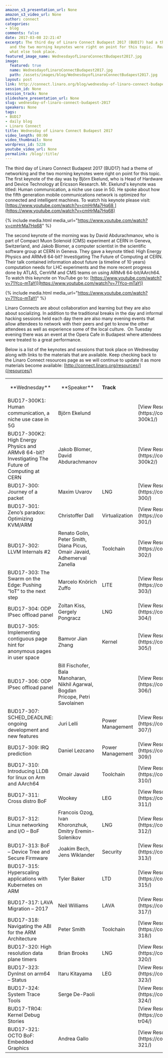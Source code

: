 ```yaml
---
amazon_s3_presentation_url: None
amazon_s3_video_url: None
author: connect
categories:
- blog
comments: false
date: 2017-03-08 22:21:47
excerpt: The third day of Linaro Connect Budapest 2017 (BUD17) had a theme of networking
  and the two morning keynotes were right on point for this topic.  Read about what
  what else took place.
featured_image_name: WednesdayofLinaroConnectBudapest2017.jpg
image:
  featured: true
  name: WednesdayofLinaroConnectBudapest2017.jpg
  path: /assets/images/blog/WednesdayofLinaroConnectBudapest2017.jpg
layout: post
link: http://connect.linaro.org/blog/wednesday-of-linaro-connect-budapest-2017/
session_id: None
session_track: None
slideshare_presentation_url: None
slug: wednesday-of-linaro-connect-budapest-2017
speakers: None
tags:
- BUD17
- daily blog
- Linaro Connect
title: Wednesday of Linaro Connect Budapest 2017
video_length: 00:00
video_thumbnail: None
wordpress_id: 5228
youtube_video_url: None
permalink: /blog/:title/
---
```


The third day of Linaro Connect Budapest 2017 (BUD17) had a theme of networking and the two morning keynotes were right on point for this topic. The first keynote of the day was by Björn Ekelund, who is Head of Hardware and Device Technology at Ericsson Research. Mr. Ekelund's keynote was titled: Human communication, a niche use case in 5G. He spoke about how the fifth generation mobile communications network is optimized for connected and intelligent machines. To watch his keynote please visit: [https://www.youtube.com/watch?v=cmHrMa7Hq68 ](https://www.youtube.com/watch?v=cmHrMa7Hq68)

{% include media.html media_url="https://www.youtube.com/watch?v=cmHrMa7Hq68" %}

The second keynote of the morning was by David Abdurachmanov, who is part of Compact Muon Solenoid (CMS) experiment at CERN in Geneva, Switzerland, and Jakob Blomer, a computer scientist in the scientific software group at CERN in Geneva. They gave a keynote titled: High Energy Physics and ARMv8 64-bit? Investigating The Future of Computing at CERN. Their talk contained information about future (a timeline of 10 years) computation needs for LHC experiments and the more recent progress done by ATLAS, CernVM and CMS teams on using ARMv8 64-bit/AArch64. To watch this keynote on YouTube go to: [https://www.youtube.com/watch?v=71Yco-mTaYI](https://www.youtube.com/watch?v=71Yco-mTaYI)

{% include media.html media_url="https://www.youtube.com/watch?v=71Yco-mTaYI" %}

Linaro Connects are about collaboration and learning but they are also about socializing. In addition to the traditional breaks in the day and informal hacking sessions held each day there are also many evening events that allow attendees to network with their peers and get to know the other attendees as well as experience some of the local culture.  On Tuesday evening there was an event at the Opera Cafe in Budapest where attendees were treated to a great performance.

Below is a list of the keynotes and sessions that took place on Wednesday along with links to the materials that are available. Keep checking back to the Linaro Connect resources page as we will continue to update it as more materials become available: [http://connect.linaro.org/resources/](/resources/)

<table >
<tbody >
<tr >

<td style="text-align: center;" markdown="1">
**Wednesday**
</td>

<td style="text-align: center;" markdown="1">
**Speaker**
</td>

<td markdown="1">



**Track**



</td>

<td markdown="1">

</td>
</tr>
<tr >

<td markdown="1">
BUD17-300K1: Human communication, a niche use case in 5G
</td>

<td markdown="1">
Björn Ekelund
</td>

<td markdown="1">

</td>

<td markdown="1">
[View Resources](https://connect.linaro.org/resources/bud17/bud17-300k1/)
</td>
</tr>
<tr >

<td markdown="1">
BUD17-300K2: High Energy Physics and ARMv8 64-bit? Investigating The Future of Computing at CERN
</td>

<td markdown="1">
Jakob Blomer, David Abdurachmanov
</td>

<td markdown="1">

</td>

<td markdown="1">
[View Resources](https://connect.linaro.org/resources/bud17/bud17-300k2/)
</td>
</tr>
<tr >

<td markdown="1">
BUD17-300: Journey of a packet
</td>

<td markdown="1">
Maxim Uvarov
</td>

<td markdown="1">
LNG
</td>

<td markdown="1">
[View Resources](https://connect.linaro.org/resources/bud17/bud17-300/)
</td>
</tr>
<tr >

<td markdown="1">
BUD17-301: Zeno’s paradox: Optimizing KVM/ARM
</td>

<td markdown="1">
Christoffer Dall
</td>

<td markdown="1">
Virtualization
</td>

<td markdown="1">
[View Resources](https://connect.linaro.org/resources/bud17/bud17-301/)
</td>
</tr>
<tr >

<td markdown="1">
BUD17-302: LLVM Internals #2
</td>

<td markdown="1">
Renato Golin, Peter Smith, Diana Picus, Omair Javaid, Adhemerval Zanella
</td>

<td markdown="1">
Toolchain
</td>

<td markdown="1">
[View Resources](https://connect.linaro.org/resources/bud17/bud17-302/)
</td>
</tr>
<tr >

<td markdown="1">
BUD17-303: The Swarm on the Edge: Pushing “IoT” to the next step
</td>

<td markdown="1">
Marcelo Knörich Zuffo
</td>

<td markdown="1">
LITE
</td>

<td markdown="1">
[View Resources](https://connect.linaro.org/resources/bud17/bud17-303/)
</td>
</tr>
<tr >

<td markdown="1">
BUD17-304: ODP IPsec offload panel
</td>

<td markdown="1">
Zoltan Kiss, Gergely Pongracz
</td>

<td markdown="1">
LNG
</td>

<td markdown="1">
[View Resources](https://connect.linaro.org/resources/bud17/bud17-304/)
</td>
</tr>
<tr >

<td markdown="1">
BUD17-305: Implementing contiguous page hint for anonymous pages in user space
</td>

<td markdown="1">
Bamvor Jian Zhang
</td>

<td markdown="1">
Kernel
</td>

<td markdown="1">
[View Resources](https://connect.linaro.org/resources/bud17/bud17-305/)
</td>
</tr>
<tr >

<td markdown="1">
BUD17-306: ODP IPsec offload panel
</td>

<td markdown="1">
Bill Fischofer, Bala Manoharan,
Nikhil Agarwal, Bogdan Pricope, Petri Savolainen
</td>

<td markdown="1">

</td>

<td markdown="1">
[View Resources](https://connect.linaro.org/resources/bud17/bud17-306/)
</td>
</tr>
<tr >

<td markdown="1">
BUD17-307: SCHED_DEADLINE: ongoing development and new features
</td>

<td markdown="1">
Juri Lelli
</td>

<td markdown="1">
Power Management
</td>

<td markdown="1">
[View Resources](https://connect.linaro.org/resources/bud17/bud17-307/)
</td>
</tr>
<tr >

<td markdown="1">
BUD17-309: IRQ prediction
</td>

<td markdown="1">
Daniel Lezcano
</td>

<td markdown="1">
Power Management
</td>

<td markdown="1">
[View Resources](https://connect.linaro.org/resources/bud17/bud17-309/)
</td>
</tr>
<tr >

<td markdown="1">
BUD17-310: Introducing LLDB for linux on Arm and AArch64
</td>

<td markdown="1">
Omair Javaid
</td>

<td markdown="1">
Toolchain
</td>

<td markdown="1">
[View Resources](https://connect.linaro.org/resources/bud17/bud17-310/)
</td>
</tr>
<tr >

<td markdown="1">
BUD17-311: Cross distro BoF
</td>

<td markdown="1">
Wookey
</td>

<td markdown="1">
LEG
</td>

<td markdown="1">
[View Resources](https://connect.linaro.org/resources/bud17/bud17-311/)
</td>
</tr>
<tr >

<td markdown="1">
BUD17-312: Linux networking and I/O – BoF
</td>

<td markdown="1">
Francois Ozog, Ivan Khoronzhuk, Dmitry Eremin-Solenikov
</td>

<td markdown="1">
LNG
</td>

<td markdown="1">
[View Resources](https://connect.linaro.org/resources/bud17/bud17-312/)
</td>
</tr>
<tr >

<td markdown="1">
BUD17-313: BoF – Device Tree and Secure Firmware
</td>

<td markdown="1">
Joakim Bech, Jens Wiklander
</td>

<td markdown="1">
Security
</td>

<td markdown="1">
[View Resources](https://connect.linaro.org/resources/bud17/bud17-313/)
</td>
</tr>
<tr >

<td markdown="1">
BUD17-315: Hyperscaling applications with Kubernetes on ARM
</td>

<td markdown="1">
Tyler Baker
</td>

<td markdown="1">
LTD
</td>

<td markdown="1">
[View Resources](https://connect.linaro.org/resources/bud17/bud17-315/)
</td>
</tr>
<tr >

<td markdown="1">
BUD17-317: LAVA Migration – 2017
</td>

<td markdown="1">
Neil Williams
</td>

<td markdown="1">
LAVA
</td>

<td markdown="1">
[View Resources](https://connect.linaro.org/resources/bud17/bud17-317/)
</td>
</tr>
<tr >

<td markdown="1">
BUD17-318: Navigating the ABI for the ARM Architecture
</td>

<td markdown="1">
Peter Smith
</td>

<td markdown="1">
Toolchain
</td>

<td markdown="1">
[View Resources](https://connect.linaro.org/resources/bud17/bud17-318/)
</td>
</tr>
<tr >

<td markdown="1">
BUD17-320: High resolution data plane timers
</td>

<td markdown="1">
Brian Brooks
</td>

<td markdown="1">
LNG
</td>

<td markdown="1">
[View Resources](https://connect.linaro.org/resources/bud17/bud17-320/)
</td>
</tr>
<tr >

<td markdown="1">
BUD17-323: DynInst on arm64 – Status
</td>

<td markdown="1">
Itaru Kitayama
</td>

<td markdown="1">
LEG
</td>

<td markdown="1">
[View Resources](https://connect.linaro.org/resources/bud17/bud17-323/)
</td>
</tr>
<tr >

<td markdown="1">
BUD17-324: System Trace Tools
</td>

<td markdown="1">
Serge De-Paoli
</td>

<td markdown="1">

</td>

<td markdown="1">
[View Resources](https://connect.linaro.org/resources/bud17/bud17-324/)
</td>
</tr>
<tr >

<td markdown="1">
BUD17-TR04: Kernel Debug Stories
</td>

<td markdown="1">

</td>

<td markdown="1">

</td>

<td markdown="1">
[View Resources](https://connect.linaro.org/resources/bud17/bud17-tr04/)
</td>
</tr>
<tr >

<td markdown="1">
BUD17-321: OCTO BoF: Embedded Graphics
</td>

<td markdown="1">
Andrea Gallo
</td>

<td markdown="1">

</td>

<td markdown="1">
[View Resources](https://connect.linaro.org/resources/bud17/bud17-321/)
</td>
</tr>
</tbody>
</table>

